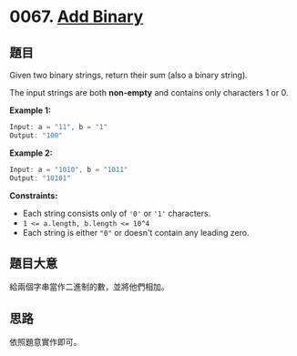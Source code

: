 # 0067. [Add Binary](https://leetcode.com/problems/add-binary/)

## 題目

Given two binary strings, return their sum (also a binary string).

The input strings are both **non-empty** and contains only characters 1 or 0.

**Example 1:**

```c
Input: a = "11", b = "1"
Output: "100"
```

**Example 2:**

```c
Input: a = "1010", b = "1011"
Output: "10101"
```

**Constraints:**

* Each string consists only of `'0'` or `'1'` characters.
* `1 <= a.length, b.length <= 10^4`
* Each string is either `"0"` or doesn't contain any leading zero.

## 題目大意

給兩個字串當作二進制的數，並將他們相加。

## 思路

依照題意實作即可。
